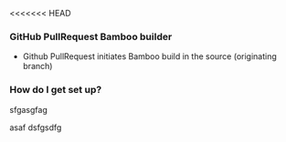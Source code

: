 <<<<<<< HEAD

### GitHub PullRequest Bamboo builder ###

* Github PullRequest initiates Bamboo build in the source (originating branch)


### How do I get set up? ###
sfgasgfag

asaf
dsfgsdfg
